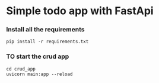 # Simple todo app with FastApi

### Install all the requirements

```
pip install -r requirements.txt
```

### TO start the crud app
```
cd crud_app
uvicorn main:app --reload
```

